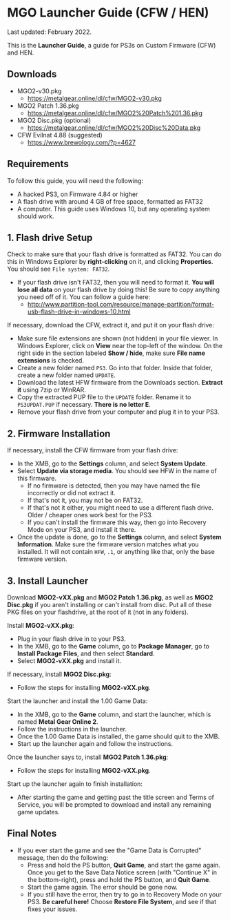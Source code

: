 # MGO Launcher Guide (CFW / HEN)

Last updated: February 2022.

This is the **Launcher Guide**, a guide for PS3s on Custom Firmware (CFW) and HEN.


## Downloads

* MGO2-v30.pkg
  * <https://metalgear.online/dl/cfw/MGO2-v30.pkg> 
* MGO2 Patch 1.36.pkg
  * <https://metalgear.online/dl/cfw/MGO2%20Patch%201.36.pkg>
* MGO2 Disc.pkg (optional)
  * <https://metalgear.online/dl/cfw/MGO2%20Disc%20Data.pkg>
* CFW Evilnat 4.88 (suggested)
  * <https://www.brewology.com/?p=4627>


## Requirements

To follow this guide, you will need the following:

* A hacked PS3, on Firmware 4.84 or higher
* A flash drive with around 4 GB of free space, formatted as FAT32
* A computer. This guide uses Windows 10, but any operating system should work.


## 1. Flash drive Setup

Check to make sure that your flash drive is formatted as FAT32. You can do this in Windows Explorer by **right-clicking** on it, and clicking **Properties**. You should see `File system: FAT32`.
* If your flash drive isn't FAT32, then you will need to format it. **You will lose all data** on your flash drive by doing this! Be sure to copy anything you need off of it. You can follow a guide here:
  * <http://www.partition-tool.com/resource/manage-partition/format-usb-flash-drive-in-windows-10.html>

If necessary, download the CFW, extract it, and put it on your flash drive:

* Make sure file extensions are shown (not hidden) in your file viewer. In Windows Explorer, click on **View** near the top-left of the window. On the right side in the section labeled **Show / hide**, make sure **File name extensions** is checked.
* Create a new folder named `PS3`. Go into that folder. Inside that folder, create a new folder named `UPDATE`.
* Download the latest HFW firmware from the Downloads section. **Extract it** using 7zip or WinRAR.
* Copy the extracted PUP file to the `UPDATE` folder. Rename it to `PS3UPDAT.PUP` if necessary. **There is no letter E**.
* Remove your flash drive from your computer and plug it in to your PS3.


## 2. Firmware Installation

If necessary, install the CFW firmware from your flash drive:

* In the XMB, go to the **Settings** column, and select **System Update**.
* Select **Update via storage media**. You should see HFW in the name of this firmware.
    * If no firmware is detected, then you may have named the file incorrectly or did not extract it.
    * If that's not it, you may not be on FAT32.
    * If that's not it either, you might need to use a different flash drive. Older / cheaper ones work best for the PS3.
    * If you can't install the firmware this way, then go into Recovery Mode on your PS3, and install it there.
* Once the update is done, go to the **Settings** column, and select **System Information**. Make sure the firmware version matches what you installed. It will not contain `HFW`, `.1`, or anything like that, only the base firmware version.


## 3. Install Launcher

Download **MGO2-vXX.pkg** and **MGO2 Patch 1.36.pkg**, as well as **MGO2 Disc.pkg** if you aren't installing or can't install from disc. Put all of these PKG files on your flashdrive, at the root of it (not in any folders).
 
Install **MGO2-vXX.pkg**:

* Plug in your flash drive in to your PS3.
* In the XMB, go to the **Game** column, go to **Package Manager**, go to **Install Package Files**, and then select **Standard**.
* Select **MGO2-vXX.pkg** and install it.

If necessary, install **MGO2 Disc.pkg**:

* Follow the steps for installing **MGO2-vXX.pkg**.

Start the launcher and install the 1.00 Game Data:

* In the XMB, go to the **Game** column, and start the launcher, which is named **Metal Gear Online 2**.
* Follow the instructions in the launcher. 
* Once the 1.00 Game Data is installed, the game should quit to the XMB.
* Start up the launcher again and follow the instructions.

Once the launcher says to, install **MGO2 Patch 1.36.pkg**:

* Follow the steps for installing **MGO2-vXX.pkg**.

Start up the launcher again to finish installation:

* After starting the game and getting past the title screen and Terms of Service, you will be prompted to download and install any remaining game updates.


## Final Notes

* If you ever start the game and see the "Game Data is Corrupted" message, then do the following:
    * Press and hold the PS button, **Quit Game**, and start the game again. Once you get to the Save Data Notice screen (with "Continue X" in the bottom-right), press and hold the PS button, and **Quit Game**.
    * Start the game again. The error should be gone now.
    * If you still have the error, then try to go in to Recovery Mode on your PS3. **Be careful here!** Choose **Restore File System**, and see if that fixes your issues.
